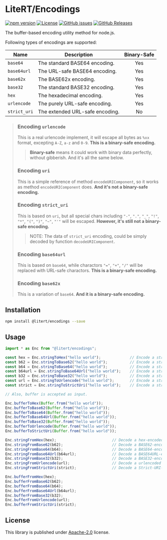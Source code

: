 # LiteRT/Encodings

[![npm version](https://img.shields.io/npm/v/@litert/encodings.svg?colorB=brightgreen)](https://www.npmjs.com/package/@litert/encodings "Stable Version")
[![License](https://img.shields.io/npm/l/@litert/encodings.svg?maxAge=2592000?style=plastic)](https://github.com/litert/encodings/blob/master/LICENSE)
[![GitHub issues](https://img.shields.io/github/issues/litert/encodings.js.svg)](https://github.com/litert/encodings.js/issues)
[![GitHub Releases](https://img.shields.io/github/release/litert/encodings.js.svg)](https://github.com/litert/encodings.js/releases "Stable Release")

The buffer-based encoding utility method for node.js.

Following types of encodings are supported:

Name         | Description                     | Binary-Safe
-------------|---------------------------------|:-----------:
`base64`     | The standard BASE64 encoding.   | Yes
`base64url`  | The URL-safe BASE64 encoding.   | Yes
`base62x`    | The BASE62x encoding.           | Yes
`base32`     | The standard BASE32 encoding.   | Yes
`hex`        | The hexadecimal encoding.       | Yes
`urlencode`  | The purely URL-safe encoding.   | Yes
`strict_uri` | The extended URL-safe encoding. | No

> ### Encoding `urlencode`
>
> This is a real urlencode implement, it will escape all bytes as `%xx` format, 
> excepting `A-Z`, `a-z` and `0-9`. **This is a binary-safe encoding.**
>
> > **Binary-safe** means it could work with binary data perfectly, without
> > gibberish. And it's all the same below.
>
> ### Encoding `uri`
>
> This is a simple reference of method `encodeURIComponent`, so it works as
> method `encodeURIComponent` does. **And it's not a binary-safe encoding.**
>
> ### Encoding `strict_uri`
>
> This is based on `uri`, but all special chars including
> `"-"`, `"."`, `"_"`, `"!"`, `"*"`, `"("`, `")"`, `"~"`, `"'"`
> will be escaped. **However, it's still not a binary-safe encoding.**
>
> > NOTE: The data of `strict_uri` encoding, could be simply decoded by
> > function `decodeURIComponent`.
>
> ### Encoding `base64url`
>
> This is based on `base64`, while charactors `"="`, `"+"`, `"/"` will be
> replaced with URL-safe charactors. **This is a binary-safe encoding.**
>
> ### Encoding `base62x`
>
> This is a variation of `base64`. **And it is a binary-safe encoding.**
>


## Installation

```sh
npm install @litert/encodings --save
```

## Usage

```ts
import * as Enc from "@litert/encodings";

const hex = Enc.stringToHex("hello world");             // Encode a string into hex
const b62 = Enc.stringToBase62("hello world");          // Encode a string into BASE62
const b64 = Enc.stringToBase64("hello world");          // Encode a string into BASE64
const b64url = Enc.stringToBase64Url("hello world");    // Encode a string into BASE64URL
const b32 = Enc.stringToBase32("hello world");          // Encode a string into BASE32
const url = Enc.stringToUrlencode("hello world");       // Encode a string into URL
const strict = Enc.stringToStrictUri("hello world");    // Encode a string into Strict-URI

// Also, buffer is accepted as input.

Enc.bufferToHex(Buffer.from("hello world"));
Enc.bufferToBase62(Buffer.from("hello world"));
Enc.bufferToBase64(Buffer.from("hello world"));
Enc.bufferToBase64Url(Buffer.from("hello world"));
Enc.bufferToBase32(Buffer.from("hello world"));
Enc.bufferToUrlencode(Buffer.from("hello world"));
Enc.bufferToStrictUri(Buffer.from("hello world"));

Enc.stringFromHex(hex);                         // Decode a hex-encoded data as a string
Enc.stringFromBase62(b62);                      // Decode a BASE62-encoded data as a string
Enc.stringFromBase64(b64);                      // Decode a BASE64-encoded data as a string
Enc.stringFromBase64Url(b64url);                // Decode a BASE64URL-encoded data as a string
Enc.stringFromBase32(b32);                      // Decode a BASE32-encoded data as a string
Enc.stringFromUrlencode(url);                   // Decode a urlencoded data as a string
Enc.stringFromStrictUri(strict);                // Decode a Strict-URI-encoded data as a string

Enc.bufferFromHex(hex);
Enc.bufferFromBase62(b62);
Enc.bufferFromBase64(b64);
Enc.bufferFromBase64Url(b64url);
Enc.bufferFromBase32(b32);
Enc.bufferFromUrlencode(url);
Enc.bufferFromStrictUri(strict);
```

## License

This library is published under [Apache-2.0](./LICENSE) license.
